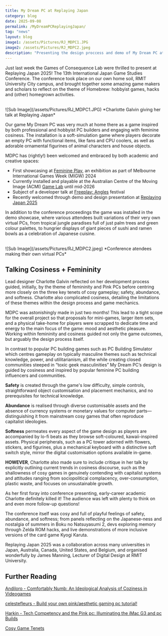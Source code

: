 ```yaml
---
title: My Dream PC at Replaying Japan
category: blog
date: 2025-09-08
permalink: /MyDreamPCReplayingJapan/
tag: "news"
layout: blog
image1: /assets/Pictures/RJ_MDPC1.JPG
image2: /assets/Pictures/RJ_MDPC2.jpeg
description: "Presenting the design proccess and demo of My Dream PC at the 2025 Replaying Japan conference!"
---
```

Just last week the Games of Consequence Lab were thrilled to present at Replaying Japan 2025! The 13th International Japan Game Studies Conference. The conference took place on our own home soil, RMIT University City campus, and brought together some amazing game makers and scholars to reflect on the theme of Homebrew: hobbyist games, hacks and (other) homegrown activities.

<br>
![Sub Image](/assets/Pictures/RJ_MDPC1.JPG)
*Charlotte Galvin giving her talk at Replaying Japan*
<br>

Our game My Dream PC was very much at home there as a game inspired by both professional and hobbyist PC builders and engaging with feminine cosiness. The installation is a soft-simulation game where players decorate an empty PC with functional items, like fans and CPU coolers, as well as adorable ornamental figurines of animal characters and house objects.

MDPC has (rightly!) been welcomed and embraced by both academic and creative spaces:

* First showcasing at [Feminine Play](https://www.feminineplay.org), an exhibition as part of Melbourne International Games Week (MIGW) 2024
* Currently installed and playable at the Australian Centre of the Moving Image (ACMI) [Game Lab](https://www.acmi.net.au/whats-on/games-lab-presented-by-big-ant-studios/) until mid-2026
* Subject of a developer talk at [Freeplay: Angles](https://www.freeplay.net.au/parallels25) festival 
* Recently welcomed through demo and design presentation at [Replaying Japan 2025](https://sites.google.com/view/replaying-japan-2025)

In addition to the conference proceedings the game was installed in the demo showcase, where various attendees built variations of their very own virtual PCs, from tropical jungle paradises full of just palm trees and green colour palettes, to hungrier displays of giant pieces of sushi and ramen bowls as a celebration of Japanese cuisine.

<br>
![Sub Image](/assets/Pictures/RJ_MDPC2.jpeg)
*Conference atendees making their own virtual PCs*
<br>

## Talking Cosiness + Femininity

Lead designer Charlotte Galvin reflected on her development process guided, initially, by the theme of femininity and Pink PCs before centring more closely on the three key tenets of cosy gameplay; safety, abundance, and softness. Charlotte also complicated cosiness, detailing the limitations of these themes within the design process and game mechanics.

MDPC was astonishingly made in just two months! This lead to a tight scope for the overall project so that proposals for mini-games, larger item sets, and a physical take-home for players were scrapped to dedicate time and energy to the main focus of the game: mood and aesthetic pleasure. Working within femininity and cosiness guided not only the game outcomes, but arguably the design process itself.

In contrast to popular PC building games such as PC Building Simulator which centres gameplay on typically masculine themes such as technical knowledge, power, and utilitarianism, all the while creating closed communities steeped in “toxic geek masculinities” My Dream PC’s design is guided by cosiness and inspired by popular feminine PC building influencers and communities.

__Safety__ is created through the game's low difficulty, simple controls, straightforward object customisation and placement mechanics, and no prerequisites for technical knowledge.

__Abundance__ is realised through diverse customisable assets and the absence of currency systems or monetary values for computer parts—distinguishing it from mainstream cosy games that often reproduce capitalist ideologies.

__Softness__ permeates every aspect of the game design as players are accompanied by lo-fi beats as they browse soft-coloured, kawaii-inspired assets. Physical peripherals, such as a PC tower adorned with flowers, stickers, and figurines, plus a mechanical keyboard with a distinctive soft switch style, mirror the digital customisation options available in-game.

__HOWEVER__, Charlotte also made sure to include critique in her talk by explicitly outlining current trends in cosiness discourse, such as the shallowness of cosy games in genuinely contending with capitalist systems and attitudes ranging from sociopolitical complacency, over-consumption, plastic waste, and focuses on unsustainable growth.

As her first foray into conference presenting, early-career academic Charlotte definitely killed it! The audience was left with plenty to think on and even more follow-up questions!

The conference itself was cosy and full of playful feelings of safety, abundance, and softness; from panels reflecting on the Japanese-ness and nostalgia of summers in Boku no Natsuyasumi 2, devs exploring memory through Zelda ROM hacks, and live demonstrations of  more inclusive versions of the card game Kyogi Karuta.

Replaying Japan 2025 was a collaboration across many universities in Japan, Australia, Canada, United States, and Belgium, and organised wonderfully by James Manning, Lecturer of Digital Design at RMIT University.

## Further Reading

[Andiloro - Comfortably Numb: An Ideological Analysis of Coziness in Videogames](https://www.researchgate.net/publication/380913641_Comfortably_Numb_An_Ideological_Analysis_of_Coziness_in_Videogames)

[celestefleurs - Build your own pink/aesthetic gaming pc tutorial!](https://www.youtube.com/watch?v=Vqk2Bv-820M)

[Harkin - Tech Competency and the Pink pc: Illuminating the iMac G3 and pc Builds](https://www.researchgate.net/publication/383344514_Tech_Competency_and_the_Pink_pc_Illuminating_the_iMac_G3_and_pc_Builds)

[Cosy Game Tenets](https://lostgarden.com/2018/01/24/cozy-games/)